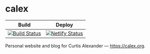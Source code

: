 # calex

| Build | Deploy |
|:-----:|:------:|
| [![Build Status](https://dev.azure.com/curtisalexander/calex.org/_apis/build/status/curtisalexander.calex?branchName=master)](https://dev.azure.com/curtisalexander/calex.org/_build/latest?definitionId=1&branchName=master) | [![Netlify Status](https://api.netlify.com/api/v1/badges/3626fdf3-b626-4475-a2b2-d72029ec5ec0/deploy-status)](https://app.netlify.com/sites/hydrographer-squirrel-24288/deploys) |

<!--[![Build Status](https://travis-ci.org/curtisalexander/calex.svg?branch=master)](https://travis-ci.org/curtisalexander/calex)
-->

Personal website and blog for Curtis Alexander &mdash; https://calex.org.
